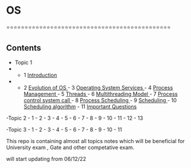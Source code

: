 # OS

⭐⭐⭐⭐⭐⭐⭐⭐⭐⭐⭐⭐⭐⭐⭐⭐⭐⭐⭐⭐⭐⭐⭐⭐⭐⭐⭐⭐⭐⭐⭐⭐⭐⭐⭐⭐⭐⭐⭐⭐⭐⭐⭐⭐⭐
## Contents 
-   Topic 1
  -    - 1 [ Introduction ](https://github.com/prashantjagtap2909/OS/blob/main/Topics/Operating%20System/01%20-%20Introduction)
  -    - 2 [ Evolution of OS ](https://github.com/prashantjagtap2909/OS/blob/main/Topics/Operating%20System/02%20-%20Evolution%20of%20OS)
      - 3 [ Operating System Services ](https://github.com/prashantjagtap2909/OS/blob/main/Topics/Operating%20System/03%20-%20Operating%20system%20services)
      - 4 [ Process Management ](https://github.com/prashantjagtap2909/OS/blob/main/Topics/Operating%20System/04%20-%20Process%20management)
      - 5 [ Threads ](https://github.com/prashantjagtap2909/OS/blob/main/Topics/Operating%20System/05%20-%20Threads)
      - 6 [ Multithreading Model ](https://github.com/prashantjagtap2909/OS/blob/main/Topics/Operating%20System/05%20-%20Threads)
      - 7 [ Process control system call ](https://github.com/prashantjagtap2909/OS/blob/main/Topics/Operating%20System/07%20-%20Process%20control%20system%20call)
      - 8 [ Process Scheduling ](https://github.com/prashantjagtap2909/OS/blob/main/Topics/Operating%20System/08%20-%20Process%20scheduling)
      - 9 [ Scheduling ](https://github.com/prashantjagtap2909/OS/blob/main/Topics/Operating%20System/09%20-%20Scheduling)
      - 10 [ Scheduling algorithm](https://github.com/prashantjagtap2909/OS/blob/main/Topics/Operating%20System/10%20-%20Scheduling%20algorithm)
      - 11 [ Important Questions](https://github.com/prashantjagtap2909/OS/blob/main/Topics/Operating%20System/11%20-%20Imp%20questions)
  
  -Topic 2
      - 1
      - 2
      - 3
      - 4 
      - 5 
      - 6 
      - 7 
      - 8 
      - 9 
      - 10
      - 11
      - 12
      - 13
      
  -Topic 3
      - 1
      - 2
      - 3
      - 4 
      - 5 
      - 6 
      - 7 
      - 8 
      - 9 
      - 10
      - 11
      
      
This repo is containing almost all topics notes which will be beneficial for University exam , Gate and other competative exam.

will start updating from 06/12/22
